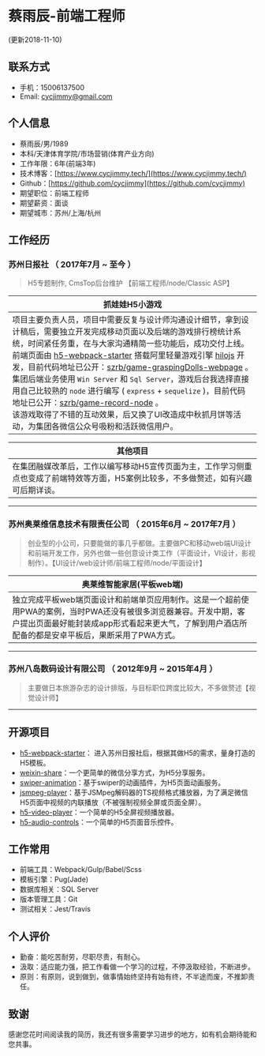 # 蔡雨辰-前端工程师
(更新2018-11-10)

## 联系方式
- 手机：15006137500
- Email: cycjimmy@gmail.com

## 个人信息
- 蔡雨辰/男/1989
- 本科/天津体育学院/市场营销(体育产业方向)
- 工作年限：6年(前端3年)
- 技术博客：[https://www.cycjimmy.tech/](https://www.cycjimmy.tech/)
- Github：[https://github.com/cycjimmy](https://github.com/cycjimmy)
- 期望职位：前端工程师
- 期望薪资：面谈
- 期望城市：苏州/上海/杭州

## 工作经历
### 苏州日报社 （ 2017年7月 ~ 至今 ）
> H5专题制作, CmsTop后台维护 【前端工程师/node/Classic ASP】

| 抓娃娃H5小游戏 |
| ------- |
| 项目主要负责人员，项目中需要反复与设计师沟通设计细节，拿到设计稿后，需要独立开发完成移动页面以及后端的游戏排行榜统计系统，时间紧任务重，在与大家沟通精简一些功能后，成功交付上线。<br>前端页面由 [h5-webpack-starter](https://github.com/cycjimmy/h5-webpack-starter) 搭载阿里轻量游戏引擎 [hilojs](https://github.com/hiloteam/Hilo) 开发，目前代码地址已公开：[szrb/game-graspingDolls-webpage](https://github.com/szrb/game-graspingDolls-webpage) 。<br> 集团后端业务使用 `Win Server` 和 `Sql Server`，游戏后台我选择直接用自己比较熟的 `node` 进行编写 ( `express` + `sequelize` )，目前代码地址已公开：[szrb/game-record-node](https://github.com/szrb/game-record-node) 。<br> 该游戏取得了不错的互动效果，后又换了UI改造成中秋抓月饼等活动，为集团各微信公众号吸粉和活跃微信用户。|

| 其他项目 |
| ------- |
| 在集团融媒改革后，工作以编写移动H5宣传页面为主，工作学习侧重点也变成了前端特效等方面，H5案例比较多，不多做赘述，如有兴趣可后期详谈。|

***

### 苏州奥莱维信息技术有限责任公司 （ 2015年6月 ~ 2017年7月 ）
> 创业型的小公司，只要能做的事几乎都做。主要做PC和移动web端UI设计和前端开发工作，另外也做一些创意设计类工作（平面设计，VI设计，影视制作）。【UI设计/web设计师/前端工程师/node/平面设计】

| 奥莱维智能家居(平板web端) |
| ------- |
| 独立完成平板web端页面设计和前端单页应用制作。这是一个超前使用PWA的案例，当时PWA还没有被很多浏览器兼容。开发中期，客户提出页面最好能封装成app形式看起来更大气，了解到用户酒店所配备的都是安卓平板后，果断采用了PWA方式。|

***

### 苏州八岛数码设计有限公司 （ 2012年9月 ~ 2015年4月 ）
> 主要做日本旅游杂志的设计排版，与目标职位跨度比较大，不多做赘述【视觉设计师】

***

## 开源项目
- [h5-webpack-starter](https://github.com/cycjimmy/h5-webpack-starter)： 进入苏州日报社后，根据其做H5的需求，量身打造的H5模板。
- [weixin-share](https://github.com/cycdpo/weixin-share)：一个更简单的微信分享方式，为H5分享服务。
- [swiper-animation](https://github.com/cycdpo/swiper-animation)：基于swiper的动画插件，为H5页面动画服务。
- [jsmpeg-player](https://github.com/cycdpo/jsmpeg-player)：基于JSMpeg解码器的TS视频格式播放器，为了满足微信H5页面中视频的内联播放（不被强制视频全屏或页面全屏）。
- [h5-video-player](https://github.com/cycdpo/h5-video-player)：一个简单的H5全屏视频播放器。
- [h5-audio-controls](https://github.com/cycdpo/h5-audio-controls)：一个简单的H5页面音乐控件。

## 工作常用
- 前端工具：Webpack/Gulp/Babel/Scss
- 模板引擎：Pug(Jade)
- 数据库相关：SQL Server
- 版本管理工具：Git
- 测试相关：Jest/Travis

## 个人评价
- 勤奋：能吃苦耐劳，尽职尽责，有耐心。
- 汲取：适应能力强，把工作看做一个学习的过程，不停汲取经验，不断进步。
- 原则：有原则，说到做到，做事情始终坚持有始有终，不半途而废，不推卸责任。

## 致谢
感谢您花时间阅读我的简历，我还有很多需要学习进步的地方，如有机会期待能和您共事。
